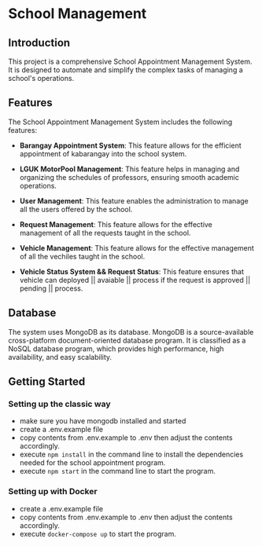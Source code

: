 # School Management

## Introduction

This project is a comprehensive School Appointment Management System. It is designed to automate and simplify the complex tasks of managing a school's operations.

## Features

The School Appointment Management System includes the following features:

- **Barangay Appointment System**: This feature allows for the efficient appointment of kabarangay into the school system.

- **LGUK MotorPool Management**: This feature helps in managing and organizing the schedules of professors, ensuring smooth academic operations.

- **User Management**: This feature enables the administration to manage all the users offered by the school.

- **Request Management**: This feature allows for the effective management of all the requests taught in the school.

- **Vehicle Management**: This feature allows for the effective management of all the vechiles taught in the school.

- **Vehicle Status System && Request Status**: This feature ensures that vehicle can deployed || avaiable || process if the request is approved || pending || process.

## Database

The system uses MongoDB as its database. MongoDB is a source-available cross-platform document-oriented database program. It is classified as a NoSQL database program, which provides high performance, high availability, and easy scalability.

## Getting Started

### Setting up the classic way
- make sure you have mongodb installed and started
- create a .env.example file
- copy contents from .env.example to .env then adjust the contents accordingly.
- execute `npm install` in the command line to install the dependencies needed for the school appointment program.
- execute `npm start` in the command line to start the program.

### Setting up with Docker
- create a .env.example file
- copy contents from .env.example to .env then adjust the contents accordingly.
- execute `docker-compose up` to start the program.